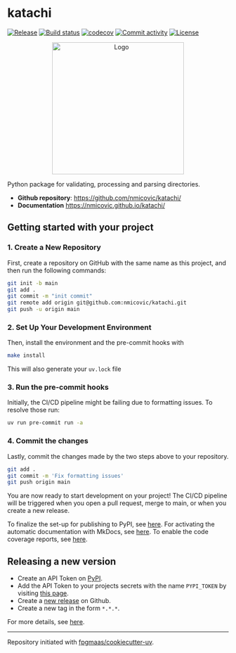 # katachi

[![Release](https://img.shields.io/github/v/release/nmicovic/katachi)](https://img.shields.io/github/v/release/nmicovic/katachi)
[![Build status](https://img.shields.io/github/actions/workflow/status/nmicovic/katachi/main.yml?branch=main)](https://github.com/nmicovic/katachi/actions/workflows/main.yml?query=branch%3Amain)
[![codecov](https://codecov.io/gh/nmicovic/katachi/branch/main/graph/badge.svg)](https://codecov.io/gh/nmicovic/katachi)
[![Commit activity](https://img.shields.io/github/commit-activity/m/nmicovic/katachi)](https://img.shields.io/github/commit-activity/m/nmicovic/katachi)
[![License](https://img.shields.io/github/license/nmicovic/katachi)](https://img.shields.io/github/license/nmicovic/katachi)

<div align="center">
  <img src="logo.png" alt="Logo" width="300"/>
</div>

Python package for validating, processing and parsing directories.

- **Github repository**: <https://github.com/nmicovic/katachi/>
- **Documentation** <https://nmicovic.github.io/katachi/>

## Getting started with your project

### 1. Create a New Repository

First, create a repository on GitHub with the same name as this project, and then run the following commands:

```bash
git init -b main
git add .
git commit -m "init commit"
git remote add origin git@github.com:nmicovic/katachi.git
git push -u origin main
```

### 2. Set Up Your Development Environment

Then, install the environment and the pre-commit hooks with

```bash
make install
```

This will also generate your `uv.lock` file

### 3. Run the pre-commit hooks

Initially, the CI/CD pipeline might be failing due to formatting issues. To resolve those run:

```bash
uv run pre-commit run -a
```

### 4. Commit the changes

Lastly, commit the changes made by the two steps above to your repository.

```bash
git add .
git commit -m 'Fix formatting issues'
git push origin main
```

You are now ready to start development on your project!
The CI/CD pipeline will be triggered when you open a pull request, merge to main, or when you create a new release.

To finalize the set-up for publishing to PyPI, see [here](https://fpgmaas.github.io/cookiecutter-uv/features/publishing/#set-up-for-pypi).
For activating the automatic documentation with MkDocs, see [here](https://fpgmaas.github.io/cookiecutter-uv/features/mkdocs/#enabling-the-documentation-on-github).
To enable the code coverage reports, see [here](https://fpgmaas.github.io/cookiecutter-uv/features/codecov/).

## Releasing a new version

- Create an API Token on [PyPI](https://pypi.org/).
- Add the API Token to your projects secrets with the name `PYPI_TOKEN` by visiting [this page](https://github.com/nmicovic/katachi/settings/secrets/actions/new).
- Create a [new release](https://github.com/nmicovic/katachi/releases/new) on Github.
- Create a new tag in the form `*.*.*`.

For more details, see [here](https://fpgmaas.github.io/cookiecutter-uv/features/cicd/#how-to-trigger-a-release).

---

Repository initiated with [fpgmaas/cookiecutter-uv](https://github.com/fpgmaas/cookiecutter-uv).
